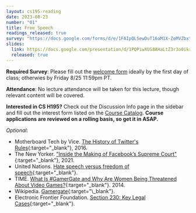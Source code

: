 ```yaml
---
layout: cs195-reading
date: 2023-08-23
number: "01"
title: Free Speech
readings_released: true
survey: "https://docs.google.com/forms/d/e/1FAIpQLSewDuT16aM1X-ZeMVZbxtNLXlBH8inuHwqoxJDaKrXqT56_zQ/viewform?usp=sf_link"
slides:
  link: https://docs.google.com/presentation/d/1PQPiwXUS8AHaLtZ3r3o0ikr9_aayGU8EpSyrxqVKPpg/edit?usp=sharing
  released: true
---
```


**Required Survey**: Please fill out the [welcome form]({{page.survey}}) ideally by the first day of class; otherwies by Friday 8/25 11:59pm PT.

**Attendance**: No lecture attendance will be taken for this lecture, though relevant content will be covered.

**Interested in CS H195?** Check out the Discussion Info page in the sidebar and fill out the interest form listed on the [Course Catalog](https://classes.berkeley.edu/content/2023-fall-compsci-h195-001-lec-001). **Course applications are reviewed on a rolling basis, so get it in ASAP.**

_Optional_:
- Motherboard Tech by Vice. [The History of Twitter's Rules](https://www.vice.com/en/article/z43xw3/the-history-of-twitters-rules){:target="\_blank"}, 2016.
- The New Yorker. ["Inside the Making of Facebook’s Supreme Court"](https://www.newyorker.com/tech/annals-of-technology/inside-the-making-of-facebooks-supreme-court){:target="\_blank"}, 2021.
- United Nations. [Hate speech versus freedom of speech](https://www.un.org/en/hate-speech/understanding-hate-speech/hate-speech-versus-freedom-of-speech){:target="\_blank"}.
- TIME. [What Is #GamerGate and Why Are Women Being Threatened About Video Games?](https://time.com/3510381/gamergate-faq/){:target="\_blank"}. 2014.
- Wikipedia. [Gamergate](https://en.wikipedia.org/wiki/Gamergate_(harassment_campaign)){:target="\_blank"}.
- Electronic Frontier Foundation. [Section 230: Key Legal Cases](https://www.eff.org/issues/cda230/legal){:target="\_blank"}.

